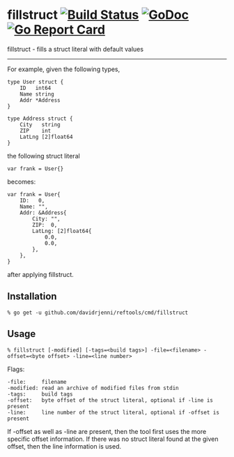 # fillstruct [![Build Status](https://travis-ci.org/davidrjenni/reftools.svg?branch=master)](https://travis-ci.org/davidrjenni/reftools) [![GoDoc](https://godoc.org/github.com/davidrjenni/reftools?status.svg)](https://godoc.org/github.com/davidrjenni/reftools/cmd/fillstruct) [![Go Report Card](https://goreportcard.com/badge/github.com/davidrjenni/reftools)](https://goreportcard.com/report/github.com/davidrjenni/reftools)

fillstruct - fills a struct literal with default values

---

For example, given the following types,
```
type User struct {
	ID   int64
	Name string
	Addr *Address
}

type Address struct {
	City   string
	ZIP    int
	LatLng [2]float64
}
```
the following struct literal
```
var frank = User{}
```
becomes:
```
var frank = User{
	ID:   0,
	Name: "",
	Addr: &Address{
		City: "",
		ZIP:  0,
		LatLng: [2]float64{
			0.0,
			0.0,
		},
	},
}
```
after applying fillstruct.

## Installation

```
% go get -u github.com/davidrjenni/reftools/cmd/fillstruct
```

## Usage

```
% fillstruct [-modified] [-tags=<build tags>] -file=<filename> -offset=<byte offset> -line=<line number>
```

Flags:

	-file:     filename
	-modified: read an archive of modified files from stdin
	-tags:     build tags
	-offset:   byte offset of the struct literal, optional if -line is present
	-line:     line number of the struct literal, optional if -offset is present

If -offset as well as -line are present, then the tool first uses the
more specific offset information. If there was no struct literal found
at the given offset, then the line information is used.
